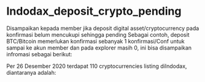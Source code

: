 # Indodax_deposit_crypto_pending
Disampaikan kepada member jika deposit digital asset/cryptocurrency pada konfirmasi belum mencukupi sehingga pending
Sebagai contoh, deposit BTC/Bitcoin memerlukan konfirmasi sebanyak 1 konfirmasi/Conf untuk sampai ke akun member dan pada explorer masih 0, ini bisa disampaikan infromasi sebagai berikut:

Per 26 Desember 2020 terdapat 110 cryptocurrencies listing diIndodax, diantaranya adalah:
